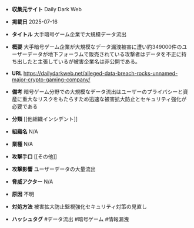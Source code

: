 - **収集元サイト**
Daily Dark Web

- **掲載日**
2025-07-16

- **タイトル**
大手暗号ゲーム企業で大規模データ流出

- **概要**
大手暗号ゲーム企業が大規模なデータ漏洩被害に遭い約349000件のユーザーデータが地下フォーラムで販売されている攻撃者はデータを不正に持ち出したと主張しているが被害企業名は非公開である。

- **URL**
https://dailydarkweb.net/alleged-data-breach-rocks-unnamed-major-crypto-gaming-company/

- **備考**
暗号ゲーム分野での大規模なデータ流出はユーザーのプライバシーと資産に重大なリスクをもたらすため迅速な被害拡大防止とセキュリティ強化が必要である

- **分類**
[[他組織インシデント]]

- **組織名**
N/A

- **業種**
N/A

- **攻撃手口**
[[その他]]

- **攻撃影響**
ユーザーデータの大量流出

- **脅威アクター**
N/A

- **原因**
不明

- **対処方法**
被害拡大防止監視強化セキュリティ対策の見直し

- **ハッシュタグ**
#データ流出 #暗号ゲーム #情報漏洩
